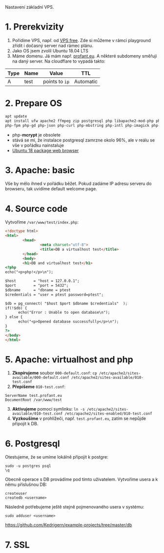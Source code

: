 Nastavení základní VPS.

# 1\. Prerekvizity

1. Pořídíme VPS, např. od [VPS free](https://vpsfree.cz/). Zde si můžeme v rámci playground zřídit i dočasný server nad rámec plánu.
2. Jako OS jsem zvolil Ubuntu 18.04 LTS
3. Máme domenu. Já mám např. [profant.eu](https://www.profant.eu). A některé subdomeny směřuji na daný server. Na cloudflare to vypadá takto:
  
  | Type | Name | Value | TTL |
  |------|------|-------|-----|
  | A    | test | points to `ip` | Automatic |

# 2\. Prepare OS

```bash
apt update
apt install ufw apache2 ffmpeg zip postgresql php libapache2-mod-php php-mysql php-pgsql \
php-fpm php-gd php-json php-curl php-mbstring php-intl php-imagick php-xml php-zip php-log php-bz2 php-gmp php-memcached php-redis
```

- php-**mcrypt** je obsolete
- stává se mi, že instalace postgresql zamrzne okolo 96%, ale v reálu se vše v pořádku nainstaluje
- [Ubuntu 18 package web browser](https://packages.ubuntu.com/)

# 3. Apache: basic

Vše by mělo ihned v pořádku běžet. Pokud zadáme IP adresu serveru do browseru, tak uvidíme default welcome page.

# 4\. Source code

Vytvoříme `/var/www/test/index.php`:

```html
<!doctype html>
<html>
        <head>
                <meta charset="utf-8">
                <title>DB a virtualhost test</title>
        </head>
        <body>
        <h1>DB and virtualhost test</h1>
<?php
echo("<p>php!</p>\n");

$host        = "host = 127.0.0.1";
$port        = "port = 5432";
$dbname      = "dbname = ptest
$credentials = "user = ptest password=ptest";

$db = pg_connect( "$host $port $dbname $credentials"  );
if(!$db) {
      echo("Error : Unable to open database\n");
} else {
      echo("<p>Opened database successfully</p>\n");
}
?>
</body>
</html>
```

# 5\. Apache: virtualhost and php

1. **Zkopírujeme** soubor `000-default.conf`: 
    ```cp /etc/apache2/sites-available/000-default.conf /etc/apache2/sites-available/010-test.conf```
2. **Přepíšeme** `010-test.conf`: 
  ```
  ServerName test.profant.eu
  DocumentRoot /var/www/test
  ```
3. **Aktivujeme** pomocí symlinku:
    ```ln -s /etc/apache2/sites-available/010-test.conf /etc/apache2/sites-enabled/010-test.conf```
4. **Vyzkoušíme** v prohlížeči, např. `test.profant.eu`, zatím se nepůjde připojit k DB.

# 6\. Postgresql

Otestujeme, že se umíme lokálně připojit k postgre:

```
sudo -u postgres psql
\q
```

Obecně operace s DB provádíme pod tímto uživatelem. Vytvoříme usera a k němu příslušnou DB:

```
createuser
createdb <username>
```

Následně potřebujeme ještě stejně pojmenovaného usera v systému:

```
sudo adduser <username>
```

https://github.com/Kedrigern/example-projects/tree/master/db



# 7\. SSL
